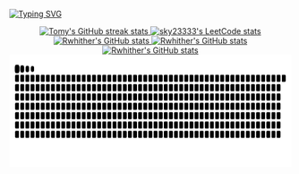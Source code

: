 [![Typing SVG](https://readme-typing-svg.demolab.com?font=Fira+Code&pause=1000&color=0864D1&center=true&width=500&lines=Hello+world!+I+am+Rwhither)](https://git.io/typing-svg)

<p align="center">
    <a href="https://github-streak-stats.tomy.tech?user=sky-max-hub&&ring=0864D1&fire=0864D1&currStreakNum=1580FF&sideNums=0864D1&currStreakLabel=1580FF&sideLabels=0864D1">
        <picture>
            <source
              srcset="https://github-streak-stats.tomy.tech?user=sky-max-hub&&ring=0864D1&fire=0864D1&currStreakNum=1580FF&sideNums=0864D1&currStreakLabel=1580FF&sideLabels=0864D1"
              media="(prefers-color-scheme: light), (prefers-color-scheme: no-preference)"
            />
            <source 
              srcset="https://github-streak-stats.tomy.tech?user=sky-max-hub&&theme=dracula"
              media="(prefers-color-scheme: dark)"
            />
            <img src="https://github-streak-stats.tomy.tech?user=sky-max-hub&&ring=0864D1&fire=0864D1&currStreakNum=1580FF&sideNums=0864D1&currStreakLabel=1580FF&sideLabels=0864D1" height=140  alt="Tomy's GitHub streak stats" />
        </picture>
    </a>
    <a href="https://leetcode.cn/sky23333">
        <picture>
            <source
              srcset="https://leetcard.jacoblin.cool/sky23333?theme=light&border=1&site=cn"
              media="(prefers-color-scheme: light), (prefers-color-scheme: no-preference)"
            />
            <source 
              srcset="https://leetcard.jacoblin.cool/sky23333?theme=dark&border=1&site=cn"
              media="(prefers-color-scheme: dark)"
            />
            <img src="https://leetcard.jacoblin.cool/sky23333?theme=light&border=1&site=cn" height=140  alt="sky23333's LeetCode stats" />
        </picture>
    </a>
    <a href="https://github-readme-stats.vercel.app/api/top-langs?username=sky-max-hub&title_color=0864D1&icon_color=1580FF&&rank_icon=percentile&show_icons=true&layout=compact&langs_count=8&card_width=400">
        <picture>
            <source
              srcset="https://github-readme-stats.vercel.app/api/top-langs?username=sky-max-hub&title_color=0864D1&icon_color=1580FF&&rank_icon=percentile&show_icons=true&layout=compact&langs_count=8&card_width=400"
              media="(prefers-color-scheme: light), (prefers-color-scheme: no-preference)"
            />
            <source 
              srcset="https://github-readme-stats.vercel.app/api/top-langs?username=sky-max-hub&&theme=dracula&rank_icon=percentile&show_icons=true&layout=compact&langs_count=8&card_width=400"
              media="(prefers-color-scheme: dark)"
            />
            <img src="https://github-readme-stats.vercel.app/api/top-langs?username=sky-max-hub&title_color=0864D1&icon_color=1580FF&&rank_icon=percentile&show_icons=true&layout=compact&langs_count=8&card_width=400" height=140  alt="Rwhither's GitHub stats" />
        </picture>
    </a>
    <a href="https://github-readme-stats.vercel.app/api?username=sky-max-hub&title_color=0864D1&icon_color=1580FF&&hide_title=true&rank_icon=percentile&show_icons=true">
        <picture>
            <source
              srcset="https://github-readme-stats.vercel.app/api?username=sky-max-hub&title_color=0864D1&icon_color=1580FF&&hide_title=true&rank_icon=percentile&show_icons=true"
              media="(prefers-color-scheme: light), (prefers-color-scheme: no-preference)"
            />
            <source 
              srcset="https://github-readme-stats.vercel.app/api?username=sky-max-hub&&theme=dracula&hide_title=true&rank_icon=percentile&show_icons=true"
              media="(prefers-color-scheme: dark)"
            />
            <img src="https://github-readme-stats.vercel.app/api?username=sky-max-hub&title_color=0864D1&icon_color=1580FF&&hide_title=true&rank_icon=percentile&show_icons=true" height=140  alt="Rwhither's GitHub stats" />
        </picture>
    </a>
    <a href="https://github-readme-activity-graph.vercel.app/graph?username=sky-max-hub&&bg_color=ffffff&color=1580FF&title_color=0864D1&line=0864D1&point=1580FF&hide_title=true&area=true">
        <picture>
            <source
              srcset="https://github-readme-activity-graph.vercel.app/graph?username=sky-max-hub&&bg_color=ffffff&color=1580FF&title_color=0864D1&line=0864D1&point=1580FF&hide_title=true&area=true"
              media="(prefers-color-scheme: light), (prefers-color-scheme: no-preference)"
            />
            <source 
              srcset="https://github-readme-activity-graph.vercel.app/graph?username=sky-max-hub&&bg_color=282a36&color=f8f8f2&title_color=0864D1&line=0864D1&point=79dafa&hide_title=true&area=true"
              media="(prefers-color-scheme: dark)"
            />
            <img src="https://github-readme-activity-graph.vercel.app/graph?username=sky-max-hub&&bg_color=ffffff&color=1580FF&title_color=0864D1&line=0864D1&point=1580FF&hide_title=true&area=true" height=200  alt="Rwhither's GitHub stats" />
        </picture>
    </a>
    <a href="https://raw.githubusercontent.com/sky-max-hub/sky-max-hub/output/github-contribution-grid-snake-dark.svg">
        <picture>
            <source media="(prefers-color-scheme: dark)" srcset="https://raw.githubusercontent.com/sky-max-hub/sky-max-hub/output/github-contribution-grid-snake-dark.svg">
            <source media="(prefers-color-scheme: light)" srcset="https://raw.githubusercontent.com/sky-max-hub/sky-max-hub/output/github-contribution-grid-snake.svg">
            <img alt="github contribution grid snake animation" src="https://raw.githubusercontent.com/sky-max-hub/sky-max-hub/output/github-contribution-grid-snake.svg" height=200 >
        </picture>
    </a>
</p>
